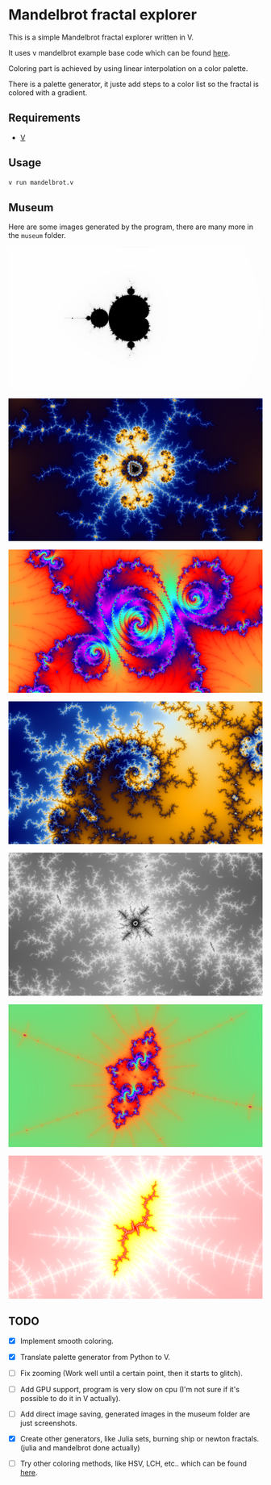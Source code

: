 # Mandelbrot fractal explorer

This is a simple Mandelbrot fractal explorer written in V.  

It uses v mandelbrot example base code which can be found [here](https://github.com/vlang/v/blob/master/examples/gg/mandelbrot.v).  

Coloring part is achieved by using linear interpolation on a color palette.  

There is a palette generator, it juste add steps to a color list so the fractal is colored with a gradient.

## Requirements

- [V](https://github.com/vlang/v)

## Usage

```bash
v run mandelbrot.v
```

## Museum

Here are some images generated by the program, there are many more in the `museum` folder.  

![](museum/blackwhite.png)

![](museum/abyss.png)  

![](museum/rainboww.png) 

![](museum/spiral.png)  

![](museum/cinders.png)  

![](museum/woaw2.png)  

![](museum/sauron.png)

## TODO

- [x] Implement smooth coloring. 

- [x] Translate palette generator from Python to V.

- [ ] Fix zooming (Work well until a certain point, then it starts to glitch).

- [ ] Add GPU support, program is very slow on cpu (I'm not sure if it's possible to do it in V actually).

- [ ] Add direct image saving, generated images in the museum folder are just screenshots.

- [x] Create other generators, like Julia sets, burning ship or newton fractals.  
  (julia and mandelbrot done actually)

- [ ] Try other coloring methods, like HSV, LCH, etc.. which can be found [here](https://en.wikipedia.org/wiki/Plotting_algorithms_for_the_Mandelbrot_set).
